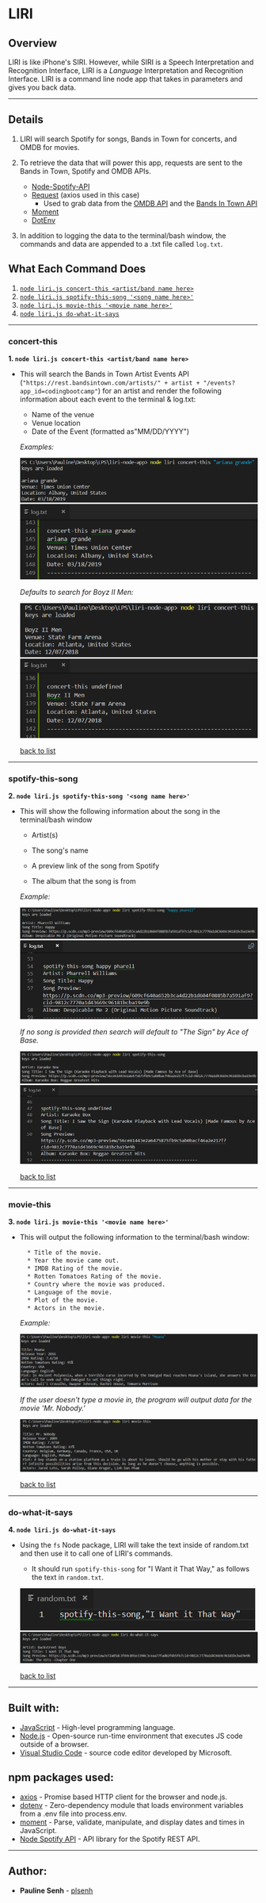 # LIRI

## Overview

LIRI is like iPhone's SIRI. However, while SIRI is a Speech Interpretation and Recognition Interface, LIRI is a _Language_ Interpretation and Recognition Interface. LIRI is a command line node app that takes in parameters and gives you back data.

---

## Details

1. LIRI will search Spotify for songs, Bands in Town for concerts, and OMDB for movies.

2. To retrieve the data that will power this app, requests are sent to the Bands in Town, Spotify and OMDB APIs.

   - [Node-Spotify-API](https://www.npmjs.com/package/node-spotify-api)
   - [Request](https://www.npmjs.com/package/request) (axios used in this case)
     - Used to grab data from the [OMDB API](http://www.omdbapi.com) and the [Bands In Town API](http://www.artists.bandsintown.com/bandsintown-api)
   - [Moment](https://www.npmjs.com/package/moment)
   - [DotEnv](https://www.npmjs.com/package/dotenv)

3. In addition to logging the data to the terminal/bash window, the commands and data are appended to a .txt file called `log.txt`.

## What Each Command Does

1.  [`node liri.js concert-this <artist/band name here>`](#concert-this)
2.  [`node liri.js spotify-this-song '<song name here>'`](#spotify-this-song)
3.  [`node liri.js movie-this '<movie name here>'`](#movie-this)
4.  [`node liri.js do-what-it-says`](#do-what-it-says)

---

### concert-this

**1. `node liri.js concert-this <artist/band name here>`**

- This will search the Bands in Town Artist Events API (`"https://rest.bandsintown.com/artists/" + artist + "/events?app_id=codingbootcamp"`) for an artist and render the following information about each event to the terminal & log.txt:

  - Name of the venue
  - Venue location
  - Date of the Event (formatted as"MM/DD/YYYY")

  _Examples:_

  ![concert-this CLI](assets/images/concert-this_ariana-grande.PNG)
  ![concert-this log CLI](assets/images/concert-this_ariana-grande-log.PNG)

  _Defaults to search for Boyz II Men:_

  ![concert-this default](assets/images/concert-this.PNG)
  ![concert-this log default](assets/images/concert-this-log.PNG)

  [back to list](#what-each-command-does)

---

### spotify-this-song

**2. `node liri.js spotify-this-song '<song name here>'`**

- This will show the following information about the song in the terminal/bash window

  - Artist(s)

  - The song's name

  - A preview link of the song from Spotify

  - The album that the song is from

  _Example:_

  ![spotify-this-song CLI](assets/images/spotify-this-song_happy-pharell.PNG)
  ![spotify-this-song log](assets/images/spotify-this-song_happy-pharell_log.PNG)

  _If no song is provided then search will default to "The Sign" by Ace of Base._

  ![spotify-this-song default](assets/images/spotify-this-song.PNG)
  ![spotify-this-song log default](assets/images/spotify-this-song_log.PNG)

  [back to list](#what-each-command-does)

---

### movie-this

**3. `node liri.js movie-this '<movie name here>'`**

- This will output the following information to the terminal/bash window:

  ```
    * Title of the movie.
    * Year the movie came out.
    * IMDB Rating of the movie.
    * Rotten Tomatoes Rating of the movie.
    * Country where the movie was produced.
    * Language of the movie.
    * Plot of the movie.
    * Actors in the movie.
  ```

  _Example:_

  ![movie-this CLI](assets/images/movie-this_moana.PNG)

  _If the user doesn't type a movie in, the program will output data for the movie 'Mr. Nobody.'_

  ![movie-this default](assets/images/movie-this.PNG)

  [back to list](#what-each-command-does)

---

### do-what-it-says

**4. `node liri.js do-what-it-says`**

- Using the `fs` Node package, LIRI will take the text inside of random.txt and then use it to call one of LIRI's commands.

  - It should run `spotify-this-song` for "I Want it That Way," as follows the text in `random.txt`.

  ![do-what-it-says random.txt](assets/images/do-what-it-says_random.PNG)
  ![do-what-it-says CLI](assets/images/do-what-it-says.PNG)

  [back to list](#what-each-command-does)

---

## Built with:

- [JavaScript](https://developer.mozilla.org/en-US/docs/Web/JavaScript) - High-level programming language.
- [Node.js](https://nodejs.org/en/) - Open-source run-time environment that executes JS code outside of a browser.
- [Visual Studio Code](https://code.visualstudio.com/) - source code editor developed by Microsoft.

## npm packages used:

- [axios](https://www.npmjs.com/package/axios) - Promise based HTTP client for the browser and node.js.
- [dotenv](https://www.npmjs.com/package/dotenv) - Zero-dependency module that loads environment variables from a .env file into process.env.
- [moment](https://momentjs.com/) - Parse, validate, manipulate, and display dates and times in JavaScript.
- [Node Spotify API](https://www.npmjs.com/package/node-spotify-api) - API library for the Spotify REST API.

---

## Author:

- **Pauline Senh** - [plsenh](https://github.com/plsenh)
